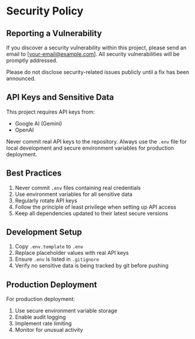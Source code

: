 # Security Policy

## Reporting a Vulnerability

If you discover a security vulnerability within this project, please send an email to [your-email@example.com]. All security vulnerabilities will be promptly addressed.

Please do not disclose security-related issues publicly until a fix has been announced.

## API Keys and Sensitive Data

This project requires API keys from:
- Google AI (Gemini)
- OpenAI

Never commit real API keys to the repository. Always use the `.env` file for local development and secure environment variables for production deployment.

## Best Practices

1. Never commit `.env` files containing real credentials
2. Use environment variables for all sensitive data
3. Regularly rotate API keys
4. Follow the principle of least privilege when setting up API access
5. Keep all dependencies updated to their latest secure versions

## Development Setup

1. Copy `.env.template` to `.env`
2. Replace placeholder values with real API keys
3. Ensure `.env` is listed in `.gitignore`
4. Verify no sensitive data is being tracked by git before pushing

## Production Deployment

For production deployment:
1. Use secure environment variable storage
2. Enable audit logging
3. Implement rate limiting
4. Monitor for unusual activity